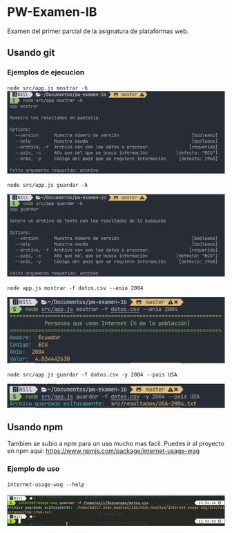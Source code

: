 # PW-Examen-IB

Examen del primer parcial de la asignatura de plataformas web.

## Usando git

### Ejemplos de ejecucion

`node src/app.js mostrar -h`
![](assets/app-mostrar.png)


`node src/app.js guardar -h`

![](assets/app-guardar.png)

`node app.js mostrar -f datos.csv --anio 2004`

![](assets/app-mostrar-ej.png)

`node src/app.js guardar -f datos.csv -y 2004 --pais USA`

![](assets/app-guardar-ej.png)

## Usando npm 

Tambien se subio a npm para un uso mucho mas facil. Puedes ir al proyecto en npm aqui: <https://www.npmjs.com/package/internet-usage-wag>


### Ejemplo de uso 

`internet-usage-wag --help`

![](assets/app-npm.png)









